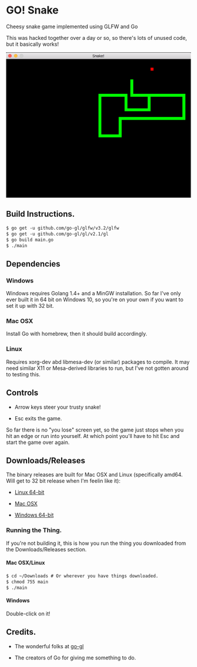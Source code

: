 # GO! Snake
Cheesy snake game implemented using GLFW and Go

This was hacked together over a day or so, so there's lots of unused code, but it basically works!

[![screenshot](https://github.com/awdavies/goSnake/raw/master/img/screenie.png)](#)

## Build Instructions.

```
$ go get -u github.com/go-gl/glfw/v3.2/glfw
$ go get -u github.com/go-gl/gl/v2.1/gl
$ go build main.go
$ ./main
```

## Dependencies

### Windows

Windows requires Golang 1.4+ and a MinGW installation.  So far I've only ever
built it in 64 bit on Windows 10, so you're on your own if you want to set it 
up with 32 bit.

### Mac OSX

Install Go with homebrew, then it should build accordingly.

### Linux

Requires xorg-dev abd libmesa-dev (or similar) packages to compile.  It may need
similar X11 or Mesa-derived libraries to run, but I've not gotten around to
testing this.


## Controls

* Arrow keys steer your trusty snake!

* Esc exits the game.

So far there is no "you lose" screen yet, so the game just stops when you hit
an edge or run into yourself.  At which point you'll have to hit Esc and start
the game over again.

## Downloads/Releases

The binary releases are built for Mac OSX and Linux (specifically amd64.  Will
get to 32 bit release when I'm feelin like it):

* [Linux 64-bit](https://github.com/awdavies/goSnake/raw/master/release/linux/main)

* [Mac OSX](https://github.com/awdavies/goSnake/raw/master/release/mac/main)

* [Windows 64-bit](https://github.com/awdavies/goSnake/raw/master/release/windows/main.exe)

### Running the Thing.

If you're not building it, this is how you run the thing you downloaded from the
Downloads/Releases section.

#### Mac OSX/Linux
```
$ cd ~/Downloads # Or wherever you have things downloaded.
$ chmod 755 main
$ ./main
```

#### Windows

Double-click on it!

## Credits.

* The wonderful folks at [go-gl](https://github.com/go-gl)

* The creators of Go for giving me something to do.
